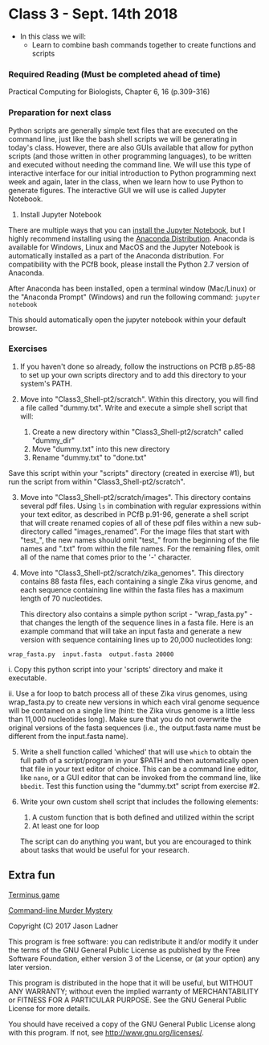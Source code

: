 # Class 3 - Sept. 14th 2018
- In this class we will:
    - Learn to combine bash commands together to create functions and scripts

### Required Reading (**Must be completed ahead of time**)
Practical Computing for Biologists, Chapter 6, 16 (p.309-316)

### Preparation for next class

Python scripts are generally simple text files that are executed on the command line, just like the bash shell scripts we will be generating in today's class. However, there are also GUIs available that allow for python scripts (and those written in other programming languages), to be written and executed without needing the command line. We will use this type of interactive interface for our initial introduction to Python programming next week and again, later in the class, when we learn how to use Python to generate figures. The interactive GUI we will use is called Jupyter Notebook. 

1. Install Jupyter Notebook

There are multiple ways that you can [install the Jupyter Notebook](http://jupyter.org/install), but I highly recommend installing using the [Anaconda Distribution](https://www.anaconda.com/download/). Anaconda is available for Windows, Linux and MacOS and the Jupyter Notebook is automatically installed as a part of the Anaconda distribution. For compatibility with the PCfB book, please install the Python 2.7 version of Anaconda. 

After Anaconda has been installed, open a terminal window (Mac/Linux) or the "Anaconda Prompt" (Windows) and run the following command: ```jupyter notebook```

This should automatically open the jupyter notebook within your default browser. 

### Exercises

1. If you haven't done so already, follow the instructions on PCfB p.85-88 to set up your own scripts directory and to add this directory to your system's PATH.

2. Move into "Class3\_Shell-pt2/scratch". Within this directory, you will find a file called "dummy.txt". Write and execute a simple shell script that will:
    1. Create a new directory within "Class3\_Shell-pt2/scratch" called "dummy_dir"
    2. Move "dummy.txt" into this new directory
    3. Rename "dummy.txt" to "done.txt"

Save this script within your "scripts" directory (created in exercise #1), but run the script from within "Class3\_Shell-pt2/scratch".

3. Move into "Class3\_Shell-pt2/scratch/images". This directory contains several pdf files. Using ```ls``` in combination with regular expressions within your text editor, as described in PCfB p.91-96, generate a shell script that will create renamed copies of all of these pdf files within a new sub-directory called "images\_renamed". For the image files that start with "test_", the new names should omit "test\_" from the beginning of the file names and ".txt" from within the file names. For the remaining files, omit all of the name that comes prior to the '-' character.

4. Move into "Class3\_Shell-pt2/scratch/zika\_genomes". This directory contains 88 fasta files, each containing a single Zika virus genome, and each sequence containing line within the fasta files has a maximum length of 70 nucleotides. 

    This directory also contains a simple python script - "wrap_fasta.py" - that changes the length of the sequence lines in a fasta file. Here is an example command that will take an input fasta and generate a new version with sequence containing lines up to 20,000 nucleotides long:

```wrap_fasta.py  input.fasta  output.fasta 20000```

i. Copy this python script into your 'scripts' directory and make it executable.  

ii. Use a for loop to batch process all of these Zika virus genomes, using wrap_fasta.py to create new versions in which each viral genome sequence will be contained on a single line (hint: the Zika virus genome is a little less than 11,000 nucleotides long). Make sure that you do not overwrite the original versions of the fasta sequences (i.e., the output.fasta name must be different from the input.fasta name). 

5. Write a shell function called 'whiched' that will use ```which``` to obtain the full path of a script/program in your $PATH and then automatically open that file in your text editor of choice. This can be a command line editor, like ```nano```, or a GUI editor that can be invoked from the command line, like ```bbedit```. Test this function using the "dummy.txt" script from exercise #2. 

6. Write your own custom shell script that includes the following elements:
    1. A custom function that is both defined and utilized within the script
    2. At least one for loop
    
    The script can do anything you want, but you are encouraged to think about tasks that would be useful for your research. 


## Extra fun

[Terminus game](http://web.mit.edu/mprat/Public/web/Terminus/Web/main.html)

[Command-line Murder Mystery](https://github.com/veltman/clmystery/)

Copyright (C) 2017  Jason Ladner

This program is free software: you can redistribute it and/or modify
it under the terms of the GNU General Public License as published by
the Free Software Foundation, either version 3 of the License, or
(at your option) any later version.

This program is distributed in the hope that it will be useful,
but WITHOUT ANY WARRANTY; without even the implied warranty of
MERCHANTABILITY or FITNESS FOR A PARTICULAR PURPOSE.  See the
GNU General Public License for more details.

You should have received a copy of the GNU General Public License
along with this program.  If not, see <http://www.gnu.org/licenses/>.



